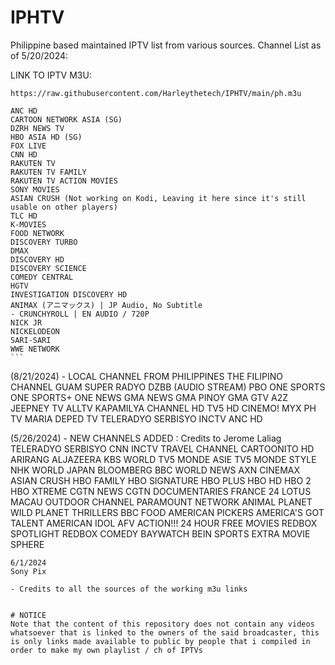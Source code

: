 # IPHTV
Philippine based maintained IPTV list from various sources.
Channel List as of 5/20/2024:

LINK TO IPTV M3U:
```
https://raw.githubusercontent.com/Harleythetech/IPHTV/main/ph.m3u
```

    ANC HD
    CARTOON NETWORK ASIA (SG)
    DZRH NEWS TV
    HBO ASIA HD (SG)
    FOX LIVE
    CNN HD
    RAKUTEN TV
    RAKUTEN TV FAMILY
    RAKUTEN TV ACTION MOVIES
    SONY MOVIES
    ASIAN CRUSH (Not working on Kodi, Leaving it here since it's still usable on other players)
    TLC HD
    K-MOVIES
    FOOD NETWORK
    DISCOVERY TURBO
    DMAX
    DISCOVERY HD
    DISCOVERY SCIENCE
    COMEDY CENTRAL
    HGTV
    INVESTIGATION DISCOVERY HD
    ANIMAX (アニマックス) | JP Audio, No Subtitle
    - CRUNCHYROLL | EN AUDIO / 720P
    NICK JR
    NICKELODEON
    SARI-SARI
    WWE NETWORK
    ```
   (8/21/2024) - LOCAL CHANNEL FROM PHILIPPINES
    THE FILIPINO CHANNEL GUAM
    SUPER RADYO DZBB (AUDIO STREAM)
    PBO
    ONE SPORTS 
    ONE SPORTS+
    ONE NEWS
    GMA NEWS
    GMA PINOY
    GMA GTV
    A2Z
    JEEPNEY TV
    ALLTV
    KAPAMILYA CHANNEL HD
    TV5 HD
    CINEMO!
    MYX PH
    TV MARIA
    DEPED TV
    TELERADYO SERBISYO
    INCTV
    ANC HD 
    
(5/26/2024) - NEW CHANNELS ADDED : Credits to Jerome Laliag 
    TELERADYO SERBISYO
    CNN
    INCTV
    TRAVEL CHANNEL
    CARTOONITO HD
    ARIRANG
    ALJAZEERA
    KBS WORLD
    TV5 MONDE ASIE
    TV5 MONDE STYLE 
    NHK WORLD JAPAN
    BLOOMBERG
    BBC WORLD NEWS
    AXN
    CINEMAX
    ASIAN CRUSH
    HBO FAMILY
    HBO SIGNATURE
    HBO PLUS
    HBO HD
    HBO 2
    HBO XTREME
    CGTN NEWS
    CGTN DOCUMENTARIES
    FRANCE 24
    LOTUS MACAU
    OUTDOOR CHANNEL
    PARAMOUNT NETWORK
    ANIMAL PLANET
    WILD PLANET
    THRILLERS
    BBC FOOD
    AMERICAN PICKERS
    AMERICA'S GOT TALENT
    AMERICAN IDOL
    AFV
    ACTION!!!
    24 HOUR FREE MOVIES
    REDBOX SPOTLIGHT
    REDBOX COMEDY
    BAYWATCH
    BEIN SPORTS EXTRA
    MOVIE SPHERE
    
    6/1/2024
    Sony Pix
    
    - Credits to all the sources of the working m3u links 
```

# NOTICE
Note that the content of this repository does not contain any videos whatsoever that is linked to the owners of the said broadcaster, this is only links made available to public by people that i compiled in order to make my own playlist / ch of IPTVs
